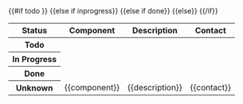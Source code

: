 <!-- FeatureTable -->
<table class="table table-hover">
  <thead>
  <tr>
    <th>Status</th>
    <th>Component</th>
    <th>Description</th>
    <th>Contact</th>
  </tr>
  </thead>
  <tbody>
  {{#if todo }}
    <tr class="danger">
      <th scope="row">Todo</th>
  {{else if inprogress}}
    <tr class="warning">
      <th scope="row">In Progress</th>
  {{else if done}}
    <tr class="success">
      <th scope="row">Done</th>
  {{else}}
    <tr>
      <th scope="row">Unknown</th>
  {{/if}}
      <td>{{component}}</td>
      <td>{{description}}</td>
      <td>{{contact}}</td>
    </tr>
  </tbody>
</table>
